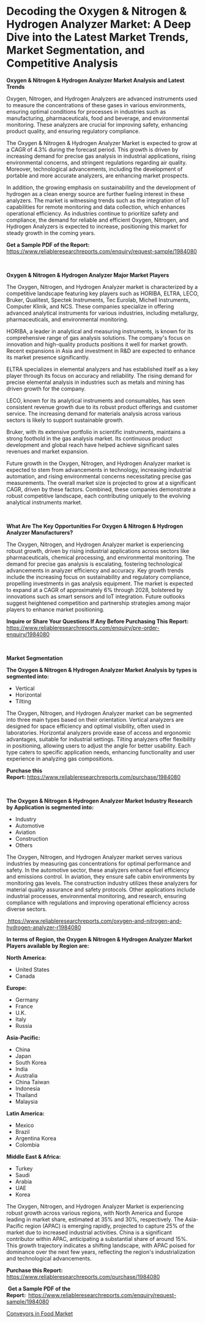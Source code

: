 <p><h1>Decoding the Oxygen & Nitrogen & Hydrogen Analyzer Market: A Deep Dive into the Latest Market Trends, Market Segmentation, and Competitive Analysis</h1></p><p><strong>Oxygen & Nitrogen & Hydrogen Analyzer Market Analysis and Latest Trends</strong></p>
<p><p>Oxygen, Nitrogen, and Hydrogen Analyzers are advanced instruments used to measure the concentrations of these gases in various environments, ensuring optimal conditions for processes in industries such as manufacturing, pharmaceuticals, food and beverage, and environmental monitoring. These analyzers are crucial for improving safety, enhancing product quality, and ensuring regulatory compliance.</p><p>The Oxygen & Nitrogen & Hydrogen Analyzer Market is expected to grow at a CAGR of 4.3% during the forecast period. This growth is driven by increasing demand for precise gas analysis in industrial applications, rising environmental concerns, and stringent regulations regarding air quality. Moreover, technological advancements, including the development of portable and more accurate analyzers, are enhancing market prospects. </p><p>In addition, the growing emphasis on sustainability and the development of hydrogen as a clean energy source are further fueling interest in these analyzers. The market is witnessing trends such as the integration of IoT capabilities for remote monitoring and data collection, which enhances operational efficiency. As industries continue to prioritize safety and compliance, the demand for reliable and efficient Oxygen, Nitrogen, and Hydrogen Analyzers is expected to increase, positioning this market for steady growth in the coming years.</p></p>
<p><strong>Get a Sample PDF of the Report:&nbsp;</strong> <a href="https://www.reliableresearchreports.com/enquiry/request-sample/1984080?utm_campaign=2609&utm_medium=2&utm_source=Github&utm_content=ia&utm_term=02032025&utm_id=oxygen-nitrogen-hydrogen-analyzer">https://www.reliableresearchreports.com/enquiry/request-sample/1984080</a></p>
<p>&nbsp;</p>
<p><strong>Oxygen & Nitrogen & Hydrogen Analyzer Major Market Players</strong></p>
<p><p>The Oxygen, Nitrogen, and Hydrogen Analyzer market is characterized by a competitive landscape featuring key players such as HORIBA, ELTRA, LECO, Bruker, Qualitest, Spectek Instruments, Tec Eurolab, Michell Instruments, Computer Klinik, and NCS. These companies specialize in offering advanced analytical instruments for various industries, including metallurgy, pharmaceuticals, and environmental monitoring.</p><p>HORIBA, a leader in analytical and measuring instruments, is known for its comprehensive range of gas analysis solutions. The company's focus on innovation and high-quality products positions it well for market growth. Recent expansions in Asia and investment in R&D are expected to enhance its market presence significantly.</p><p>ELTRA specializes in elemental analyzers and has established itself as a key player through its focus on accuracy and reliability. The rising demand for precise elemental analysis in industries such as metals and mining has driven growth for the company. </p><p>LECO, known for its analytical instruments and consumables, has seen consistent revenue growth due to its robust product offerings and customer service. The increasing demand for materials analysis across various sectors is likely to support sustainable growth.</p><p>Bruker, with its extensive portfolio in scientific instruments, maintains a strong foothold in the gas analysis market. Its continuous product development and global reach have helped achieve significant sales revenues and market expansion.</p><p>Future growth in the Oxygen, Nitrogen, and Hydrogen Analyzer market is expected to stem from advancements in technology, increasing industrial automation, and rising environmental concerns necessitating precise gas measurements. The overall market size is projected to grow at a significant CAGR, driven by these factors. Combined, these companies demonstrate a robust competitive landscape, each contributing uniquely to the evolving analytical instruments market.</p></p>
<p>&nbsp;</p>
<p><strong>What Are The Key Opportunities For Oxygen & Nitrogen & Hydrogen Analyzer Manufacturers?</strong></p>
<p><p>The Oxygen, Nitrogen, and Hydrogen Analyzer market is experiencing robust growth, driven by rising industrial applications across sectors like pharmaceuticals, chemical processing, and environmental monitoring. The demand for precise gas analysis is escalating, fostering technological advancements in analyzer efficiency and accuracy. Key growth trends include the increasing focus on sustainability and regulatory compliance, propelling investments in gas analysis equipment. The market is expected to expand at a CAGR of approximately 6% through 2028, bolstered by innovations such as smart sensors and IoT integration. Future outlooks suggest heightened competition and partnership strategies among major players to enhance market positioning.</p></p>
<p><strong>Inquire or Share Your Questions If Any Before Purchasing This Report:</strong> <a href="https://www.reliableresearchreports.com/enquiry/pre-order-enquiry/1984080?utm_campaign=2609&utm_medium=2&utm_source=Github&utm_content=ia&utm_term=02032025&utm_id=oxygen-nitrogen-hydrogen-analyzer">https://www.reliableresearchreports.com/enquiry/pre-order-enquiry/1984080</a></p>
<p>&nbsp;</p>
<p><strong>Market Segmentation</strong></p>
<p><strong>The Oxygen & Nitrogen & Hydrogen Analyzer Market Analysis by types is segmented into:</strong></p>
<p><ul><li>Vertical</li><li>Horizontal</li><li>Tilting</li></ul></p>
<p><p>The Oxygen, Nitrogen, and Hydrogen Analyzer market can be segmented into three main types based on their orientation. Vertical analyzers are designed for space efficiency and optimal visibility, often used in laboratories. Horizontal analyzers provide ease of access and ergonomic advantages, suitable for industrial settings. Tilting analyzers offer flexibility in positioning, allowing users to adjust the angle for better usability. Each type caters to specific application needs, enhancing functionality and user experience in analyzing gas compositions.</p></p>
<p><strong>Purchase this Report:&nbsp;</strong><a href="https://www.reliableresearchreports.com/purchase/1984080?utm_campaign=2609&utm_medium=2&utm_source=Github&utm_content=ia&utm_term=02032025&utm_id=oxygen-nitrogen-hydrogen-analyzer">https://www.reliableresearchreports.com/purchase/1984080</a></p>
<p>&nbsp;</p>
<p><strong>The Oxygen & Nitrogen & Hydrogen Analyzer Market Industry Research by Application is segmented into:</strong></p>
<p><ul><li>Industry</li><li>Automotive</li><li>Aviation</li><li>Construction</li><li>Others</li></ul></p>
<p><p>The Oxygen, Nitrogen, and Hydrogen Analyzer market serves various industries by measuring gas concentrations for optimal performance and safety. In the automotive sector, these analyzers enhance fuel efficiency and emissions control. In aviation, they ensure safe cabin environments by monitoring gas levels. The construction industry utilizes these analyzers for material quality assurance and safety protocols. Other applications include industrial processes, environmental monitoring, and research, ensuring compliance with regulations and improving operational efficiency across diverse sectors.</p></p>
<p><a href="https://www.reliableresearchreports.com/oxygen-and-nitrogen-and-hydrogen-analyzer-r1984080?utm_campaign=2609&utm_medium=2&utm_source=Github&utm_content=ia&utm_term=02032025&utm_id=oxygen-nitrogen-hydrogen-analyzer">&nbsp;https://www.reliableresearchreports.com/oxygen-and-nitrogen-and-hydrogen-analyzer-r1984080</a></p>
<p><strong>In terms of Region, the Oxygen & Nitrogen & Hydrogen Analyzer Market Players available by Region are:</strong></p>
<p>
    <p> <strong> North America: </strong>
        <ul>
            <li>United States</li>
            <li>Canada</li>
        </ul>
        </p> 
    <p> <strong> Europe: </strong>
        <ul>
            <li>Germany</li>
            <li>France</li>
            <li>U.K.</li>
            <li>Italy</li>
            <li>Russia</li>
        </ul>
        </p> 
    <p> <strong> Asia-Pacific: </strong>
        <ul>
            <li>China</li>
            <li>Japan</li>
            <li>South Korea</li>
            <li>India</li>
            <li>Australia</li>
            <li>China Taiwan</li>
            <li>Indonesia</li>
            <li>Thailand</li>
            <li>Malaysia</li>
        </ul>
        </p> 
    <p> <strong> Latin America: </strong>
        <ul>
            <li>Mexico</li>
            <li>Brazil</li>
            <li>Argentina Korea</li>
            <li>Colombia</li>
        </ul>
        </p> 
    <p> <strong> Middle East & Africa: </strong>
        <ul>
            <li>Turkey</li>
            <li>Saudi</li>
            <li>Arabia</li>
            <li>UAE</li>
            <li>Korea</li>
        </ul>
    </p>
    </p>
<p><p>The Oxygen, Nitrogen, and Hydrogen Analyzer Market is experiencing robust growth across various regions, with North America and Europe leading in market share, estimated at 35% and 30%, respectively. The Asia-Pacific region (APAC) is emerging rapidly, projected to capture 25% of the market due to increased industrial activities. China is a significant contributor within APAC, anticipating a substantial share of around 15%. This growth trajectory indicates a shifting landscape, with APAC poised for dominance over the next few years, reflecting the region's industrialization and technological advancements.</p></p>
<p><strong>Purchase this Report: </strong><a href="https://www.reliableresearchreports.com/purchase/1984080?utm_campaign=2609&utm_medium=2&utm_source=Github&utm_content=ia&utm_term=02032025&utm_id=oxygen-nitrogen-hydrogen-analyzer">https://www.reliableresearchreports.com/purchase/1984080</a></p>
<p>&nbsp;<strong>Get a Sample PDF of the Report:&nbsp;&nbsp;</strong><a href="https://www.reliableresearchreports.com/enquiry/request-sample/1984080?utm_campaign=2609&utm_medium=2&utm_source=Github&utm_content=ia&utm_term=02032025&utm_id=oxygen-nitrogen-hydrogen-analyzer">https://www.reliableresearchreports.com/enquiry/request-sample/1984080</a></p>
<p><strong></strong></p>
<p><p><a href="https://github.com/nemcemakoi/Market-Research-Report-List-1/blob/main/conveyors-in-food-market.md?utm_campaign=2609&utm_medium=2&utm_source=Github&utm_content=ia&utm_term=02032025&utm_id=oxygen-nitrogen-hydrogen-analyzer">Conveyors in Food Market</a></p></p>